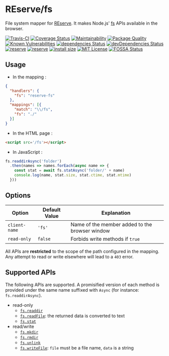 # REserve/**fs**
File system mapper for [REserve](https://npmjs.com/package/reserve).
It makes Node.js' [fs](https://nodejs.org/api/fs.html) APIs available in the browser.

[![Travis-CI](https://travis-ci.org/ArnaudBuchholz/reserve-fs.svg?branch=master)](https://travis-ci.org/ArnaudBuchholz/reserve-fs#)
[![Coverage Status](https://coveralls.io/repos/github/ArnaudBuchholz/reserve-fs/badge.svg?branch=master)](https://coveralls.io/github/ArnaudBuchholz/reserve-fs?branch=master)
[![Maintainability](https://api.codeclimate.com/v1/badges/b4fd0d69be50884018d7/maintainability)](https://codeclimate.com/github/ArnaudBuchholz/reserve-fs/maintainability)
[![Package Quality](https://npm.packagequality.com/shield/reserve-fs.svg)](https://packagequality.com/#?package=reserve-fs)
[![Known Vulnerabilities](https://snyk.io/test/github/ArnaudBuchholz/reserve-fs/badge.svg?targetFile=package.json)](https://snyk.io/test/github/ArnaudBuchholz/reserve-fs?targetFile=package.json)
[![dependencies Status](https://david-dm.org/ArnaudBuchholz/reserve-fs/status.svg)](https://david-dm.org/ArnaudBuchholz/reserve-fs)
[![devDependencies Status](https://david-dm.org/ArnaudBuchholz/reserve-fs/dev-status.svg)](https://david-dm.org/ArnaudBuchholz/reserve-fs?type=dev)
[![reserve](https://badge.fury.io/js/reserve-fs.svg)](https://www.npmjs.org/package/reserve-fs)
[![reserve](http://img.shields.io/npm/dm/reserve-fs.svg)](https://www.npmjs.org/package/reserve-fs)
[![install size](https://packagephobia.now.sh/badge?p=reserve-fs)](https://packagephobia.now.sh/result?p=reserve-fs)
[![MIT License](https://img.shields.io/badge/License-MIT-yellow.svg)](https://opensource.org/licenses/MIT)
[![FOSSA Status](https://app.fossa.com/api/projects/git%2Bgithub.com%2FArnaudBuchholz%2Freserve-fs.svg?type=shield)](https://app.fossa.com/projects/git%2Bgithub.com%2FArnaudBuchholz%2Freserve-fs?ref=badge_shield)

## Usage

* In the mapping :
```json
{
  "handlers": {
    "fs": "reserve-fs"
  },
  "mappings": [{
    "match": "\\/fs",
    "fs": "./"
  }]
}
```

* In the HTML page :
```html
<script src='/fs'></script>
```

* In JavaScript :
```javascript
fs.readdirAsync('folder')
  .then(names => names.forEach(async name => {
    const stat = await fs.statAsync('folder/' + name)
    console.log(name, stat.size, stat.ctime, stat.mtime)
  }))
```

## Options

| Option | Default Value | Explanation |
|---|---|---|
| `client-name` | `'fs'` | Name of the member added to the browser window |
| `read-only` | `false` | Forbids write methods if `true` |

All APIs are **restricted** to the scope of the path configured in the mapping. Any attempt to read or write elsewhere will lead to a `403` error.

## Supported APIs

The following APIs are supported. A promisified version of each method is provided under the same name suffixed with `Async` (for instance: `fs.readdirAsync`).

* read-only
  * [`fs.readdir`](https://nodejs.org/api/fs.html#fs_fs_readdir_path_options_callback)
  * [`fs.readFile`](https://nodejs.org/api/fs.html#fs_fs_readfile_path_options_callback): the returned data is converted to text
  * [`fs.stat`](https://nodejs.org/api/fs.html#fs_fs_fstat_fd_options_callback)
* read/write
  * [`fs.mkdir`](https://nodejs.org/api/fs.html#fs_fs_mkdir_path_options_callback)
  * [`fs.rmdir`](https://nodejs.org/api/fs.html#fs_fs_rmdir_path_options_callback)
  * [`fs.unlink`](https://nodejs.org/api/fs.html#fs_fs_unlink_path_callback)
  * [`fs.writeFile`](https://nodejs.org/api/fs.html#fs_fs_writefile_file_data_options_callback): `file` must be a file name, `data` is a string
